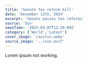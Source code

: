 ```yaml
---
title: 'Senate Tax reform bill'
date: 'December 12th, 2024'
excerpt: 'Senate passes tax reforms'
source: 'Sun'
newsTime: '2025-03-07T12:20:00Z'
category: ['World','Latest']
cover_image: '/austin.webp'
source_image: '../sun.avif'
---
```


Lorem ipsum not working.